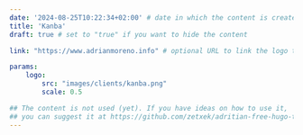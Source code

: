 ```yaml
---
date: '2024-08-25T10:22:34+02:00' # date in which the content is created - defaults to "today"
title: 'Kanba'
draft: true # set to "true" if you want to hide the content 

link: "https://www.adrianmoreno.info" # optional URL to link the logo to

params:
    logo:
        src: "images/clients/kanba.png"
        scale: 0.5

## The content is not used (yet). If you have ideas on how to use it, 
## you can suggest it at https://github.com/zetxek/adritian-free-hugo-theme/discussions 
---
```

